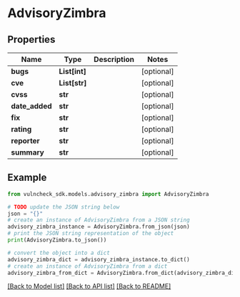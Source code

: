 # AdvisoryZimbra


## Properties

Name | Type | Description | Notes
------------ | ------------- | ------------- | -------------
**bugs** | **List[int]** |  | [optional] 
**cve** | **List[str]** |  | [optional] 
**cvss** | **str** |  | [optional] 
**date_added** | **str** |  | [optional] 
**fix** | **str** |  | [optional] 
**rating** | **str** |  | [optional] 
**reporter** | **str** |  | [optional] 
**summary** | **str** |  | [optional] 

## Example

```python
from vulncheck_sdk.models.advisory_zimbra import AdvisoryZimbra

# TODO update the JSON string below
json = "{}"
# create an instance of AdvisoryZimbra from a JSON string
advisory_zimbra_instance = AdvisoryZimbra.from_json(json)
# print the JSON string representation of the object
print(AdvisoryZimbra.to_json())

# convert the object into a dict
advisory_zimbra_dict = advisory_zimbra_instance.to_dict()
# create an instance of AdvisoryZimbra from a dict
advisory_zimbra_from_dict = AdvisoryZimbra.from_dict(advisory_zimbra_dict)
```
[[Back to Model list]](../README.md#documentation-for-models) [[Back to API list]](../README.md#documentation-for-api-endpoints) [[Back to README]](../README.md)


